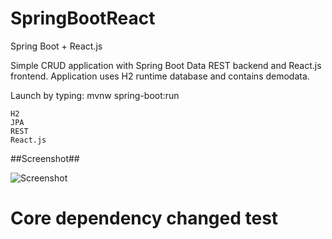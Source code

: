 # SpringBootReact
Spring Boot + React.js

Simple CRUD application with Spring Boot Data REST backend and React.js frontend. Application uses H2 runtime database and contains demodata.

Launch by typing: mvnw spring-boot:run

    H2
    JPA
    REST
    React.js

##Screenshot##

![Screenshot](http://juhahinkula.github.com/img/springreact.png)


# Core dependency changed test
